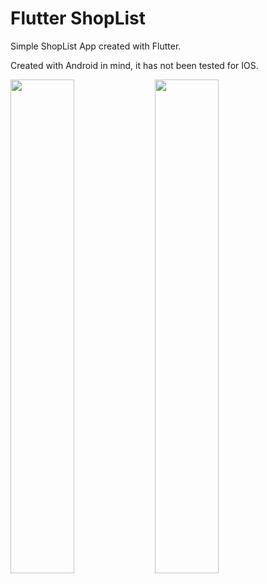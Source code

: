 # Flutter ShopList

Simple ShopList App created with Flutter.

Created with Android in mind, it has not been tested for IOS.

<img src="https://user-images.githubusercontent.com/21291813/109737021-190bf880-7ba4-11eb-9fc7-a6321b1a6761.png" width="45%"></img> <img src="https://user-images.githubusercontent.com/21291813/109737026-1ad5bc00-7ba4-11eb-847c-a7ef14c8bee7.png" width="45%"></img> 
